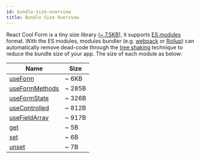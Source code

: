 ```yaml
---
id: bundle-size-overview
title: Bundle Size Overview
---
```


React Cool Form is a tiny size library ([~ 7.5KB](https://bundlephobia.com/result?p=react-cool-form)), it supports [ES modules](https://hacks.mozilla.org/2018/03/es-modules-a-cartoon-deep-dive) format. With the ES modules, modules bundler (e.g. [webpack](https://webpack.js.org) or [Rollup](https://rollupjs.org/guide)) can automatically remove dead-code through the [tree shaking](https://developer.mozilla.org/en-US/docs/Glossary/Tree_shaking) technique to reduce the bundle size of your app. The size of each module as below:

| Name                                                | Size   |
| --------------------------------------------------- | ------ |
| [useForm](../api-reference/use-form)                | ~ 6KB  |
| [useFormMethods](../api-reference/use-form-methods) | ~ 285B |
| [useFormState](../api-reference/use-form-state)     | ~ 326B |
| [useControlled](../api-reference/use-controlled)    | ~ 812B |
| [useFieldArray](../api-reference/use-field-array)   | ~ 917B |
| [get](../api-reference/utility-functions#get)       | ~ 5B   |
| [set](../api-reference/utility-functions#set)       | ~ 6B   |
| [unset](../api-reference/utility-functions#unset)   | ~ 7B   |

